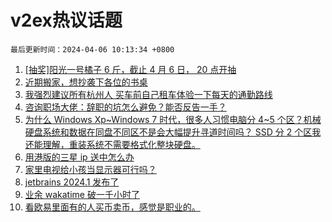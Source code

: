 # v2ex热议话题

`最后更新时间：2024-04-06 10:13:34 +0800`

1. [[抽奖]阳光一号橘子 6 斤，截止 4 月 6 日， 20 点开抽](https://www.v2ex.com/t/1029817)
1. [近期搬家，想抄袭下各位的书桌](https://www.v2ex.com/t/1029816)
1. [我强烈建议所有杭州人 买车前自己租车体验一下每天的通勤路线](https://www.v2ex.com/t/1029845)
1. [咨询职场大佬：辞职的坑怎么避免？能否反告一手？](https://www.v2ex.com/t/1029810)
1. [为什么 Windows Xp~Windows 7 时代，很多人习惯电脑分 4~5 个区？机械硬盘系统和数据在同盘不同区不是会大幅提升寻道时间吗？ SSD 分 2 个区我还能理解，重装系统不需要格式化整块硬盘。](https://www.v2ex.com/t/1029885)
1. [用港版的三星 ip 送中怎么办](https://www.v2ex.com/t/1029811)
1. [家里电视给小孩当显示器可行吗？](https://www.v2ex.com/t/1029818)
1. [jetbrains 2024.1 发布了](https://www.v2ex.com/t/1029873)
1. [业余 wakatime 破一千小时了](https://www.v2ex.com/t/1029840)
1. [看欧易里面有的人买币卖币，感觉是职业的。](https://www.v2ex.com/t/1029825)

